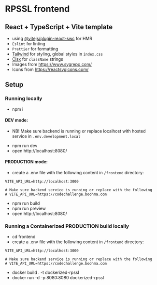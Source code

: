 # RPSSL frontend

## React + TypeScript + Vite template

- using [@vitejs/plugin-react-swc](https://github.com/vitejs/vite-plugin-react-swc) for HMR
- `Eslint` for linting
- `Prettier` for formatting
- [Tailwind](https://tailwindcss.com/) for styling, global styles in `index.css`
- [Clsx](https://www.npmjs.com/package/clsx) for `className` strings
- Images from https://www.svgrepo.com/
- Icons from https://reactsvgicons.com/

## Setup

### Running locally

- npm i

#### DEV mode:

- NB! Make sure backend is running or replace localhost with hosted service in `.env.development.local`

* npm run dev
* open http://localhost:8080/

#### PRODUCTION mode:

- create a .env file with the following content in `/frontend` directory:

```tsx
VITE_API_URL=http://localhost:3000

# Make sure backend service is running or replace with the following
# VITE_API_URL=https://codechallenge.boohma.com
```

- npm run build
- npm run preview
- open http://localhost:8080/

### Running a Containerized PRODUCTION build locally

- cd frontend
- create a .env file with the following content in `/frontend` directory:

```tsx
VITE_API_URL=http://localhost:3000

# Make sure backend service is running or replace with the following
# VITE_API_URL=https://codechallenge.boohma.com
```

- docker build . -t dockerized-rpssl
- docker run -d -p 8080:8080 dockerized-rpssl
